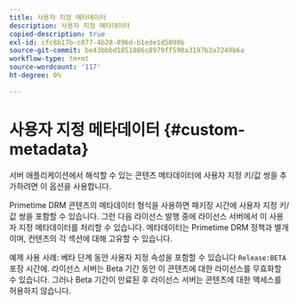 ```yaml
---
title: 사용자 지정 메타데이터
description: 사용자 지정 메타데이터
copied-description: true
exl-id: cfc8b17b-c077-4b28-896d-b1ede1d5090b
source-git-commit: be43bbbd1051886c8979ff590a3197b2a7249b6a
workflow-type: tm+mt
source-wordcount: '117'
ht-degree: 0%

---
```


# 사용자 지정 메타데이터 {#custom-metadata}

서버 애플리케이션에서 해석할 수 있는 콘텐츠 메타데이터에 사용자 지정 키/값 쌍을 추가하려면 이 옵션을 사용합니다.

Primetime DRM 콘텐츠의 메타데이터 형식을 사용하면 패키징 시간에 사용자 지정 키/값 쌍을 포함할 수 있습니다. 그런 다음 라이선스 발행 중에 라이선스 서버에서 이 사용자 지정 메타데이터를 처리할 수 있습니다. 메타데이터는 Primetime DRM 정책과 별개이며, 컨텐츠의 각 섹션에 대해 고유할 수 있습니다.

예제 사용 사례: 베타 단계 동안 사용자 지정 속성을 포함할 수 있습니다 `Release:BETA` 포장 시간에. 라이선스 서버는 Beta 기간 동안 이 콘텐츠에 대한 라이선스를 무효화할 수 있습니다. 그러나 Beta 기간이 만료된 후 라이선스 서버는 콘텐츠에 대한 액세스를 허용하지 않습니다.
